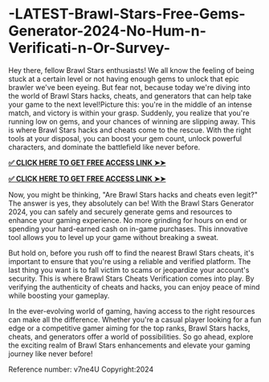  # -LATEST-Brawl-Stars-Free-Gems-Generator-2024-No-Hum-n-Verificati-n-Or-Survey-
 Hey there, fellow Brawl Stars enthusiasts! We all know the feeling of being stuck at a certain level or not having enough gems to unlock that epic brawler we've been eyeing. But fear not, because today we're diving into the world of Brawl Stars hacks, cheats, and generators that can help take your game to the next level!Picture this: you're in the middle of an intense match, and victory is within your grasp. Suddenly, you realize that you're running low on gems, and your chances of winning are slipping away. This is where Brawl Stars hacks and cheats come to the rescue. With the right tools at your disposal, you can boost your gem count, unlock powerful characters, and dominate the battlefield like never before.

**[✅ CLICK HERE TO GET FREE ACCESS LINK ➤➤](https://www.footlogix.com/Footlogix/media/Before-and-After/brolstarjr.html)**

**[✅ CLICK HERE TO GET FREE ACCESS LINK ➤➤](https://www.footlogix.com/Footlogix/media/Before-and-After/brolstarjr.html)**

Now, you might be thinking, "Are Brawl Stars hacks and cheats even legit?" The answer is yes, they absolutely can be! With the Brawl Stars Generator 2024, you can safely and securely generate gems and resources to enhance your gaming experience. No more grinding for hours on end or spending your hard-earned cash on in-game purchases. This innovative tool allows you to level up your game without breaking a sweat.

 

But hold on, before you rush off to find the nearest Brawl Stars cheats, it's important to ensure that you're using a reliable and verified platform. The last thing you want is to fall victim to scams or jeopardize your account's security. This is where Brawl Stars Cheats Verification comes into play. By verifying the authenticity of cheats and hacks, you can enjoy peace of mind while boosting your gameplay.

In the ever-evolving world of gaming, having access to the right resources can make all the difference. Whether you're a casual player looking for a fun edge or a competitive gamer aiming for the top ranks, Brawl Stars hacks, cheats, and generators offer a world of possibilities. So go ahead, explore the exciting realm of Brawl Stars enhancements and elevate your gaming journey like never before!

 

Reference number: v7ne4U
Copyright:2024
